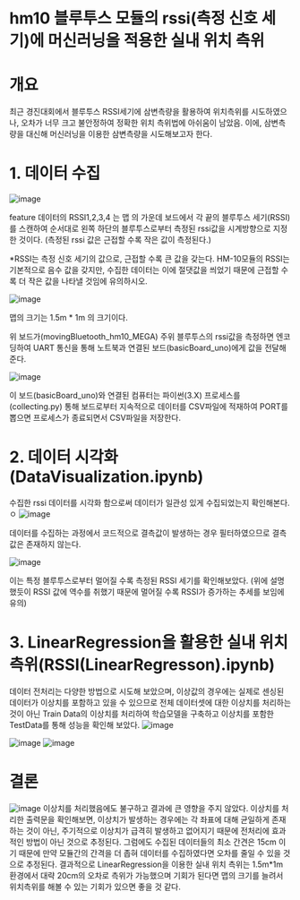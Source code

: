 # hm10 블루투스 모듈의 rssi(측정 신호 세기)에 머신러닝을 적용한 실내 위치 측위

# 개요
최근 경진대회에서 블루투스 RSSI세기에 삼변측량을 활용하여 위치측위를 시도하였으나, 오차가 너무 크고 불안정하여 정확한 위치 측위법에 아쉬움이 남았음.
이에, 삼변측량을 대신해 머신러닝을 이용한 삼변측량을 시도해보고자 한다.

# 1. 데이터 수집
![image](https://user-images.githubusercontent.com/70446214/98037958-b7d75100-1e5f-11eb-9e1d-57e661704def.png)

feature 데이터의 RSSI1,2,3,4 는 맵 의 가운데 보드에서 각 끝의 블루투스 세기(RSSI)를 스캔하여 순서대로 왼쪽 하단의 블루투스로부터 측정된 rssi값을 시계방향으로 지정한 것이다.
(측정된 rssi 값은 근접할 수록 작은 값이 측정된다.)

*RSSI는 측정 신호 세기의 값으로, 근접할 수록 큰 값을 갖는다. HM-10모듈의 RSSI는 기본적으로 음수 값을 갖지만, 수집한 데이터는 이에 절댓값을 씌었기 때문에 근접할 수록 더 작은 값을 나타낼 것임에 유의하시오.

![image](https://user-images.githubusercontent.com/70446214/98038193-0e448f80-1e60-11eb-96e5-b47a9e1930ee.png)

맵의 크기는 1.5m * 1m 의 크기이다.

위 보드가(movingBluetooth_hm10_MEGA) 주위 블루투스의 rssi값을 측정하면 엔코딩하여 UART 통신을 통해 노트북과 연결된 보드(basicBoard_uno)에게 값을 전달해준다.

![image](https://user-images.githubusercontent.com/70446214/98039018-6203a880-1e61-11eb-9b08-cbf9556dbb0a.png)


이 보드(basicBoard_uno)와 연결된 컴퓨터는 파이썬(3.X) 프로세스를(collecting.py) 통해 보드로부터 지속적으로 데이터를 CSV파일에 적재하여 PORT를 뽑으면 프로세스가 종료되면서 CSV파일을 저장한다.


# 2. 데이터 시각화(DataVisualization.ipynb)

수집한 rssi 데이터를 시각화 함으로써 데이터가 일관성 있게 수집되었는지 확인해본다.ㅇ
![image](https://user-images.githubusercontent.com/70446214/98039906-cbd08200-1e62-11eb-962b-74f272de7189.png)


데이터를 수집하는 과정에서 코드적으로 결측값이 발생하는 경우 필터하였으므로 결측값은 존재하지 않는다.


![image](https://user-images.githubusercontent.com/70446214/98039349-e5bd9500-1e61-11eb-9ced-5f4cdbb0f3fc.png)

이는 특정 블루투스로부터 멀어질 수록 측정된 RSSI 세기를 확인해보았다. (위에 설명했듯이 RSSI 값에 역수를 취했기 때문에 멀어질 수록 RSSI가 증가하는 추세를 보임에 유의)

# 3. LinearRegression을 활용한 실내 위치 측위(RSSI(LinearRegresson).ipynb)
데이터 전처리는 다양한 방법으로 시도해 보았으며, 이상값의 경우에는 
실제로 센싱된 데이터가 이상치를 포함하고 있을 수 있으므로 전체 데이터셋에 대한 이상치를 처리하는 것이 아닌 Train Data의 이상치를 처리하여 학습모델을 구축하고
이상치를 포함한 TestData를 통해 성능을 확인해 보았다.
![image](https://user-images.githubusercontent.com/70446214/98041321-14893a80-1e65-11eb-91b8-8d8ec01167f9.png)


![image](https://user-images.githubusercontent.com/70446214/98040025-fae6f380-1e62-11eb-99ac-34e2461ea62c.png)
![image](https://user-images.githubusercontent.com/70446214/98040057-06d2b580-1e63-11eb-9430-393343ee279c.png)

# 결론
![image](https://user-images.githubusercontent.com/70446214/98040138-1eaa3980-1e63-11eb-996a-18a28965cfe9.png)
이상치를 처리했음에도 불구하고 결과에 큰 영향을 주지 않았다. 이상치를 처리한 출력문을 확인해보면, 이상치가 발생하는 경우에는 각 좌표에 대해 균일하게 존재하는 것이 아닌, 주기적으로 이상치가 급격히 발생하고 없어지기 때문에 전처리에 효과적인 방법이 아닌 것으로 추정된다.
그럼에도 수집된 데이터들의 최소 간견은 15cm 이기 때문에 만약 모듈간의 간격을 더 좁혀 데이터를 수집하였다면 오차를 줄일 수 있을 것으로 추정된다.
결과적으로 LinearRegression을 이용한 실내 위치 측위는 1.5m*1m 환경에서 대략 20cm의 오차로 측위가 가능했으며 기회가 된다면 맵의 크기를 늘려서 위치측위를 해볼 수 있는 기회가 있으면 좋을 것 같다.
